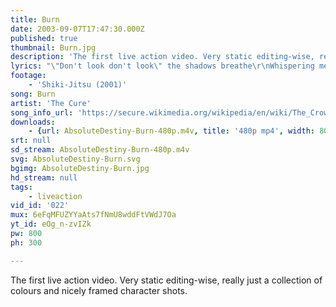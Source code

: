 ```yaml
---
title: Burn
date: 2003-09-07T17:47:30.000Z
published: true
thumbnail: Burn.jpg
description: 'The first live action video. Very static editing-wise, really just a collection of colours and nicely framed character shots.'
lyrics: "\"Don't look don't look\" the shadows breathe\r\nWhispering me away from you\r\n\"Don't wake at night to watch her sleep\r\nYou know that you will always lose\r\nThis trembling\r\nAdored\r\nTousled bird mad girl... \"\r\n\r\nStill every night I burn\r\nEvery night I scream your name\r\nEvery night I burn\r\nEvery night the dream's the same\r\nEvery night I burn\r\nWaiting for my only friend\r\nEvery night I burn\r\nWaiting for the world to end\r\n\r\n\"Just paint your face\" the shadows smile\r\nSlipping me away from you\r\n\"Oh it doesn't matter how you hide\r\nFind you if we're wanting to\r\nSo slide back down and close your eyes\r\nSleep a while\r\nYou must be tired... \"\r\nBut every night I burn\r\nEvery night I call your name\r\nEvery night I burn\r\nEvery night I fall again\r\nEvery night I burn\r\nScream the animal scream\r\nEvery night I burn\r\nDream the crow black dream\r\nDream the crow black dream... "
footage:
    - 'Shiki-Jitsu (2001)'
song: Burn
artist: 'The Cure'
song_info_url: 'https://secure.wikimedia.org/wikipedia/en/wiki/The_Crow_(album)'
downloads:
    - {url: AbsoluteDestiny-Burn-480p.m4v, title: '480p mp4', width: 800, height: 300, mimetype: video/mp4}
srt: null
sd_stream: AbsoluteDestiny-Burn-480p.m4v
svg: AbsoluteDestiny-Burn.svg
bgimg: AbsoluteDestiny-Burn.jpg
hd_stream: null
tags:
    - liveaction
vid_id: '022'
mux: 6eFqMFUZYYaAts7fNmU8wddFtVWdJ7Oa
yt_id: eOg_n-zvIZk
pw: 800
ph: 300

---
```

The first live action video. Very static editing-wise, really just a collection of colours and nicely framed character shots.